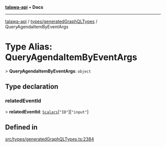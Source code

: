 [**talawa-api**](../../../README.md) • **Docs**

***

[talawa-api](../../../modules.md) / [types/generatedGraphQLTypes](../README.md) / QueryAgendaItemByEventArgs

# Type Alias: QueryAgendaItemByEventArgs

\> **QueryAgendaItemByEventArgs**: `object`

## Type declaration

### relatedEventId

\> **relatedEventId**: [`Scalars`](Scalars.md)\[`"ID"`\]\[`"input"`\]

## Defined in

[src/types/generatedGraphQLTypes.ts:2384](https://github.com/PalisadoesFoundation/talawa-api/blob/0e711c6a6b57f55ab5776fc9c8edfc5ebc0b3d70/src/types/generatedGraphQLTypes.ts#L2384)
